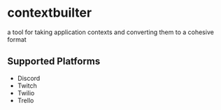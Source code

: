 # contextbuilter

a tool for taking application contexts and converting them to a cohesive format

## Supported Platforms
- Discord
- Twitch
- Twilio
- Trello
 
